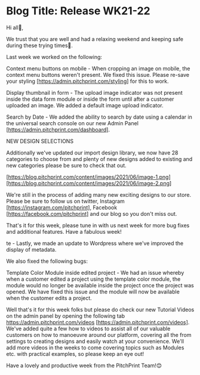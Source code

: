 # **Blog Title**: Release WK21-22

Hi all👋,

We trust that you are well and had a relaxing weekend and keeping safe during these trying times🙂.

Last week we worked on the following:

Context menu buttons on mobile - When cropping an image on mobile, the context menu buttons weren't present. We fixed this issue. Please
re-save your styling [https://admin.pitchprint.com/styling] for this to work.

Display thumbnail in form - The upload image indicator was not present inside the data form module or inside the form until after a customer
uploaded an image. We added a default image upload indicator.

Search by Date - We added the ability to search by date using a calendar in the universal search console on our new Admin Panel
[https://admin.pitchprint.com/dashboard].


NEW DESIGN SELECTIONS

Additionally we've updated our import design library, we now have 28 categories to choose from and plenty of new designs added to existing
and new categories please be sure to check that out.

[https://blog.pitchprint.com/content/images/2021/06/image-1.png][https://blog.pitchprint.com/content/images/2021/06/image-2.png]

We're still in the process of adding many new exciting designs to our store. Please be sure to follow us on twitter, Instagram
[https://instagram.com/pitchprint], Facebook [https://facebook.com/pitchprint] and our blog so you don't miss out.

That's it for this week, please tune in with us next week for more bug fixes and additional features. Have a fabulous week!

te - Lastly, we made an update to Wordpress where we've improved the display of metadata.

We also fixed the following bugs:

Template Color Module inside edited project - We had an issue whereby when a customer edited a project using the template color module, the
module would no longer be available inside the project once the project was opened. We have fixed this issue and the module will now be
available when the customer edits a project.

Well that's it for this week folks but please do check our new Tutorial Videos on the admin panel by opening the following tab
https://admin.pitchprint.com/videos [https://admin.pitchprint.com/videos]. We've added quite a few how to videos to assist all of our
valuable customers on how to manoeuvre around our platform, covering all the from settings to creating designs and easily watch at your
convenience. We'll add more videos in the weeks to come covering topics such as Modules etc. with practical examples, so please keep an eye
out!

Have a lovely and productive week from the PitchPrint Team!😊

